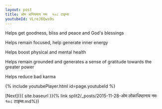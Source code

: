 ```yaml
---
layout: post
title: ओम अनियमाय नमः  १०८ टाइम्स
youtubeId: VLreJ6Qws9s
---
```

 
 
Helps get goodness, bliss and peace and God's blessings
 
Helps remain focused, help generate inner energy 
 
Helps boost physical and mental health 
 
Helps remain grounded and generates a sense of gratitude towards the greater power 
 
Helps reduce bad karma
 
 
 
 


{% include youtubePlayer.html id=page.youtubeId %}
 
[Next]({{ site.baseurl }}{% link  split2/_posts/2015-11-28-ओम लोकाधिष्ठानाय नमः १०८ टाइम्स.md%})
 
